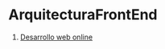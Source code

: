 # ArquitecturaFrontEnd

1. [Desarrollo web online](https://github.com/OscarMunozBernales/ArquitecturaFrontEnd/tree/master/desarrolloWebOnline)